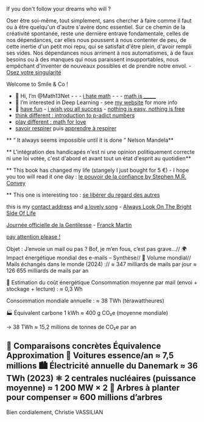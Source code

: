 If you don't follow your dreams who will ?

Oser être soi-même, tout simplement, sans chercher à faire comme il faut ou à être quelqu'un d'autre s'avère donc essentiel. Sur ce chemin de la créativité spontanée, reste une dernière entrave fondamentale, celles de nos dépendances, car elles nous poussent à nous contenter de peu, de cette inertie d'un petit moi repu, qui se satisfait d'être plein, d'avoir rempli ses vides. Nos dépendances nous arriment à nos automatismes, à de faux besoins ou à des manques qui nous paraissent insupportables, nous empêchant d'inventer de nouveaux possibles et de prendre notre envol. - [Osez votre singularité](https://www.babelio.com/livres/Tomasella-Osez-votre-singularite/1376694)

Welcome to Smile & Co !

- 👋 Hi, I’m @Math13Net - - - [i hate math](https://youtu.be/ytVneQUA5-c) - - - [math is _____](https://youtu.be/hB6bfw622fo)
- 👀 I’m interested in Deep Learning - see [my website](https://sites.google.com/view/introduction-deep-learning/accueil) for more info
- 🌱 [have fun](https://youtu.be/CwzjlmBLfrQ) - [i wish you all success](https://youtu.be/1bumPyvzCyo) - [nothing is easy, nothing is free](https://youtu.be/SSV2ynRScQA)
- [think different : introduction to p-adict numbers](https://youtu.be/3gyHKCDq1YA?si=h53LGlX32wGySUCS)
- [play different : math for love](https://mathforlove.com/)
- [savoir respirer](https://youtu.be/RIjjUxwaqTI?si=Es2jer2tbDO15Q9s) puis [apprendre à respirer](https://www.mrjamesnestor.com/breathing-videos)

** “ It always seems impossible until it is done ” Nelson Mandela**  
  
** L'intégration des handicapés n'est ni une opinion politiquement correcte ni une loi votée, c'est d'abord et avant tout un état d'esprit au quotidien**  

** This book has changed my life (stangely I just bought for 5 €) - I hope you too will read it one day : [le pouvoir de la confiance by Stephen M.R. Convey](https://www.amazon.fr/pouvoir-confiance-Stephen-Covey/dp/229002578X)

** This one is interesting too :  [se libérer du regard des autres](https://youtu.be/3-FiqgVzXqY?si=8HbjLOqddBy9L13J)
  
  this is my [contact address](https://youtu.be/nq-dchJPXGA)
  and [a lovely song](https://youtu.be/BR6pYICqZT0?si=1ZS4wxUYN_nfHw3s) - [Always Look On The Bright Side Of Life](https://youtu.be/SJUhlRoBL8M?si=1bZYnOg0n-davdg8)

[Journée officielle de la Gentilesse](https://www.journeedelagentillesse.ca/) - [Franck Martin](https://www.editions-eyrolles.com/auteurs/franck-martin)

[pay attention please !](https://youtu.be/4GEoTPQj91I?si=9idt9YRTsdtKO05v)


Objet : J’envoie un mail ou pas ? Bof, je m’en fous, c’est pas grave...//
🌍 Impact énergétique mondial des e-mails – Synthèse//
📩 Volume mondial//
Mails échangés dans le monde (2024) ://
≈ 347 milliards de mails par jour
≈ 126 655 milliards de mails par an

🔋 Estimation du coût énergétique
Consommation moyenne par mail (envoi + stockage + lecture) :
≈ 0,3 Wh

Consommation mondiale annuelle :
≈ 38 TWh (térawattheures)

🏭 Équivalent carbone
1 kWh ≈ 400 g CO₂e (moyenne mondiale)

→ 38 TWh ≈ 15,2 millions de tonnes de CO₂e par an

🟰 Comparaisons concrètes
Équivalence	Approximation
🚗 Voitures essence/an	≈ 7,5 millions
🏙️ Électricité annuelle du Danemark	≈ 36 TWh (2023)
⚛️ 2 centrales nucléaires (puissance moyenne)	≈ 1 200 MW × 2
🌲 Arbres à planter pour compenser	≈ 600 millions d’arbres
--
Bien cordialement,
Christie VASSILIAN


<!---
Math13Net/Math13Net is a ✨ special ✨ repository because its `README.md` (this file) appears on your GitHub profile.
You can click the Preview link to take a look at your changes.


--->


